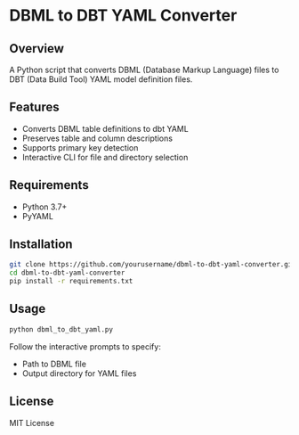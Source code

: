 # DBML to DBT YAML Converter

## Overview

A Python script that converts DBML (Database Markup Language) files to DBT (Data Build Tool) YAML model definition files.

## Features

- Converts DBML table definitions to dbt YAML
- Preserves table and column descriptions
- Supports primary key detection
- Interactive CLI for file and directory selection

## Requirements

- Python 3.7+
- PyYAML

## Installation

```bash
git clone https://github.com/yourusername/dbml-to-dbt-yaml-converter.git
cd dbml-to-dbt-yaml-converter
pip install -r requirements.txt
```

## Usage

```bash
python dbml_to_dbt_yaml.py
```

Follow the interactive prompts to specify:
- Path to DBML file
- Output directory for YAML files

## License

MIT License